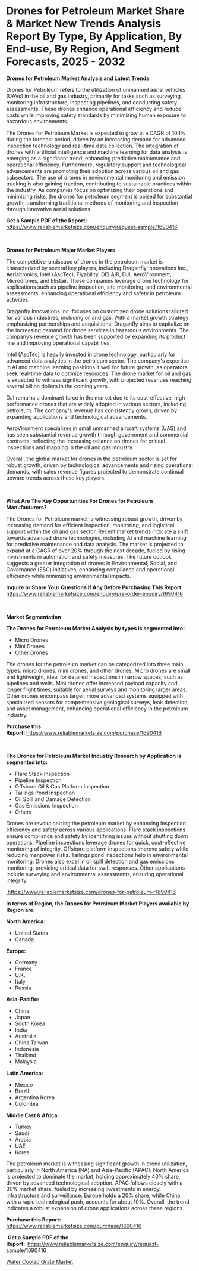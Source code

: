 <p><h1>Drones for Petroleum Market Share & Market New Trends Analysis Report By Type, By Application, By End-use, By Region, And Segment Forecasts, 2025 - 2032</h1></p><p><strong>Drones for Petroleum Market Analysis and Latest Trends</strong></p>
<p><p>Drones for Petroleum refers to the utilization of unmanned aerial vehicles (UAVs) in the oil and gas industry, primarily for tasks such as surveying, monitoring infrastructure, inspecting pipelines, and conducting safety assessments. These drones enhance operational efficiency and reduce costs while improving safety standards by minimizing human exposure to hazardous environments.</p><p>The Drones for Petroleum Market is expected to grow at a CAGR of 10.1% during the forecast period, driven by an increasing demand for advanced inspection technology and real-time data collection. The integration of drones with artificial intelligence and machine learning for data analysis is emerging as a significant trend, enhancing predictive maintenance and operational efficiency. Furthermore, regulatory support and technological advancements are promoting their adoption across various oil and gas subsectors. The use of drones in environmental monitoring and emission tracking is also gaining traction, contributing to sustainable practices within the industry. As companies focus on optimizing their operations and minimizing risks, the drones for petroleum segment is poised for substantial growth, transforming traditional methods of monitoring and inspection through innovative aerial solutions.</p></p>
<p><strong>Get a Sample PDF of the Report:&nbsp;</strong> <a href="https://www.reliablemarketsize.com/enquiry/request-sample/1690416?utm_campaign=3504&utm_medium=2&utm_source=Github&utm_content=ia&utm_term=26032025&utm_id=drones-for-petroleum">https://www.reliablemarketsize.com/enquiry/request-sample/1690416</a></p>
<p>&nbsp;</p>
<p><strong>Drones for Petroleum Major Market Players</strong></p>
<p><p>The competitive landscape of drones in the petroleum market is characterized by several key players, including Draganfly Innovations Inc., Aerialtronics, Intel (AscTec), Flyability, DELAIR, DJI, AeroVironment, Microdrones, and Elistair. These companies leverage drone technology for applications such as pipeline inspection, site monitoring, and environmental assessments, enhancing operational efficiency and safety in petroleum activities.</p><p>Draganfly Innovations Inc. focuses on customized drone solutions tailored for various industries, including oil and gas. With a market growth strategy emphasizing partnerships and acquisitions, Draganfly aims to capitalize on the increasing demand for drone services in hazardous environments. The company’s revenue growth has been supported by expanding its product line and improving operational capabilities.</p><p>Intel (AscTec) is heavily invested in drone technology, particularly for advanced data analytics in the petroleum sector. The company's expertise in AI and machine learning positions it well for future growth, as operators seek real-time data to optimize resources. The drone market for oil and gas is expected to witness significant growth, with projected revenues reaching several billion dollars in the coming years.</p><p>DJI remains a dominant force in the market due to its cost-effective, high-performance drones that are widely adopted in various sectors, including petroleum. The company's revenue has consistently grown, driven by expanding applications and technological advancements.</p><p>AeroVironment specializes in small unmanned aircraft systems (UAS) and has seen substantial revenue growth through government and commercial contracts, reflecting the increasing reliance on drones for critical inspections and mapping in the oil and gas industry.</p><p>Overall, the global market for drones in the petroleum sector is set for robust growth, driven by technological advancements and rising operational demands, with sales revenue figures projected to demonstrate continual upward trends across these key players.</p></p>
<p>&nbsp;</p>
<p><strong>What Are The Key Opportunities For Drones for Petroleum Manufacturers?</strong></p>
<p><p>The Drones for Petroleum market is witnessing robust growth, driven by increasing demand for efficient inspection, monitoring, and logistical support within the oil and gas sector. Recent market trends indicate a shift towards advanced drone technologies, including AI and machine learning for predictive maintenance and data analysis. The market is projected to expand at a CAGR of over 20% through the next decade, fueled by rising investments in automation and safety measures. The future outlook suggests a greater integration of drones in Environmental, Social, and Governance (ESG) initiatives, enhancing compliance and operational efficiency while minimizing environmental impacts.</p></p>
<p><strong>Inquire or Share Your Questions If Any Before Purchasing This Report:</strong> <a href="https://www.reliablemarketsize.com/enquiry/pre-order-enquiry/1690416?utm_campaign=3504&utm_medium=2&utm_source=Github&utm_content=ia&utm_term=26032025&utm_id=drones-for-petroleum">https://www.reliablemarketsize.com/enquiry/pre-order-enquiry/1690416</a></p>
<p>&nbsp;</p>
<p><strong>Market Segmentation</strong></p>
<p><strong>The Drones for Petroleum Market Analysis by types is segmented into:</strong></p>
<p><ul><li>Micro Drones</li><li>Mini Drones</li><li>Other Drones</li></ul></p>
<p><p>The drones for the petroleum market can be categorized into three main types: micro drones, mini drones, and other drones. Micro drones are small and lightweight, ideal for detailed inspections in narrow spaces, such as pipelines and wells. Mini drones offer increased payload capacity and longer flight times, suitable for aerial surveys and monitoring larger areas. Other drones encompass larger, more advanced systems equipped with specialized sensors for comprehensive geological surveys, leak detection, and asset management, enhancing operational efficiency in the petroleum industry.</p></p>
<p><strong>Purchase this Report:&nbsp;</strong><a href="https://www.reliablemarketsize.com/purchase/1690416?utm_campaign=3504&utm_medium=2&utm_source=Github&utm_content=ia&utm_term=26032025&utm_id=drones-for-petroleum">https://www.reliablemarketsize.com/purchase/1690416</a></p>
<p>&nbsp;</p>
<p><strong>The Drones for Petroleum Market Industry Research by Application is segmented into:</strong></p>
<p><ul><li>Flare Stack Inspection</li><li>Pipeline Inspection</li><li>Offshore Oil & Gas Platform Inspection</li><li>Tailings Pond Inspection</li><li>Oil Spill and Damage Detection</li><li>Gas Emissions Inspection</li><li>Others</li></ul></p>
<p><p>Drones are revolutionizing the petroleum market by enhancing inspection efficiency and safety across various applications. Flare stack inspections ensure compliance and safety by identifying issues without shutting down operations. Pipeline inspections leverage drones for quick, cost-effective monitoring of integrity. Offshore platform inspections improve safety while reducing manpower risks. Tailings pond inspections help in environmental monitoring. Drones also excel in oil spill detection and gas emissions monitoring, providing critical data for swift responses. Other applications include surveying and environmental assessments, ensuring operational integrity.</p></p>
<p><a href="https://www.reliablemarketsize.com/drones-for-petroleum-r1690416?utm_campaign=3504&utm_medium=2&utm_source=Github&utm_content=ia&utm_term=26032025&utm_id=drones-for-petroleum">&nbsp;https://www.reliablemarketsize.com/drones-for-petroleum-r1690416</a></p>
<p><strong>In terms of Region, the Drones for Petroleum Market Players available by Region are:</strong></p>
<p>
    <p> <strong> North America: </strong>
        <ul>
            <li>United States</li>
            <li>Canada</li>
        </ul>
        </p> 
    <p> <strong> Europe: </strong>
        <ul>
            <li>Germany</li>
            <li>France</li>
            <li>U.K.</li>
            <li>Italy</li>
            <li>Russia</li>
        </ul>
        </p> 
    <p> <strong> Asia-Pacific: </strong>
        <ul>
            <li>China</li>
            <li>Japan</li>
            <li>South Korea</li>
            <li>India</li>
            <li>Australia</li>
            <li>China Taiwan</li>
            <li>Indonesia</li>
            <li>Thailand</li>
            <li>Malaysia</li>
        </ul>
        </p> 
    <p> <strong> Latin America: </strong>
        <ul>
            <li>Mexico</li>
            <li>Brazil</li>
            <li>Argentina Korea</li>
            <li>Colombia</li>
        </ul>
        </p> 
    <p> <strong> Middle East & Africa: </strong>
        <ul>
            <li>Turkey</li>
            <li>Saudi</li>
            <li>Arabia</li>
            <li>UAE</li>
            <li>Korea</li>
        </ul>
    </p>
    </p>
<p><p>The petroleum market is witnessing significant growth in drone utilization, particularly in North America (NA) and Asia-Pacific (APAC). North America is projected to dominate the market, holding approximately 40% share, driven by advanced technological adoption. APAC follows closely with a 30% market share, fueled by increasing investments in energy infrastructure and surveillance. Europe holds a 20% share, while China, with a rapid technological push, accounts for about 10%. Overall, the trend indicates a robust expansion of drone applications across these regions.</p></p>
<p><strong>Purchase this Report: </strong><a href="https://www.reliablemarketsize.com/purchase/1690416?utm_campaign=3504&utm_medium=2&utm_source=Github&utm_content=ia&utm_term=26032025&utm_id=drones-for-petroleum">https://www.reliablemarketsize.com/purchase/1690416</a></p>
<p>&nbsp;<strong>Get a Sample PDF of the Report:&nbsp;&nbsp;</strong><a href="https://www.reliablemarketsize.com/enquiry/request-sample/1690416?utm_campaign=3504&utm_medium=2&utm_source=Github&utm_content=ia&utm_term=26032025&utm_id=drones-for-petroleum">https://www.reliablemarketsize.com/enquiry/request-sample/1690416</a></p>
<p><strong></strong></p>
<p><p><a href="https://github.com/rosalinebhakta48/Market-Research-Report-List-1/blob/main/water-cooled-grate-market.md?utm_campaign=3504&utm_medium=2&utm_source=Github&utm_content=ia&utm_term=26032025&utm_id=drones-for-petroleum">Water Cooled Grate Market</a></p></p>